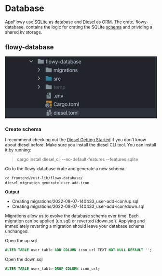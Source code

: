 # Database

AppFlowy use [SQLite](https://www.sqlite.org/index.html) as database and [Diesel](https://diesel.rs/) as [ORM](https://en.wikipedia.org/wiki/Object%E2%80%93relational_mapping).
The crate, flowy-database, contains the logic for crating the SQLite [schema](https://www.sqlite.org/schematab.html) and prividing a shared kv storage.

## flowy-database

![img.png](../../../../.gitbook/assets/flowy-database.png)

### Create schema
I recommend checking out the [Diesel Getting Started](https://diesel.rs/guides/getting-started) if you don't know about 
diesel before. Make sure you install the diesel CLI tool. You can install it by running:
> cargo install diesel_cli --no-default-features --features sqlite
>

Go to the flowy-database crate and generate a new schema.
```shell
cd frontend/rust-lib/flowy-database/
diesel migration generate user-add-icon
```

**Output**
* Creating migrations/2022-08-07-140433_user-add-icon/up.sql
* Creating migrations/2022-08-07-140433_user-add-icon/down.sql

Migrations allow us to evolve the database schema over time. Each migration can be 
applied (up.sql) or reverted (down.sql). Applying and immediately reverting a migration
should leave your database schema unchanged.


Open the up.sql
```SQL
ALTER TABLE user_table ADD COLUMN icon_url TEXT NOT NULL DEFAULT '';
```

Open the down.sql
```SQL
ALTER TABLE user_table DROP COLUMN icon_url;
```
